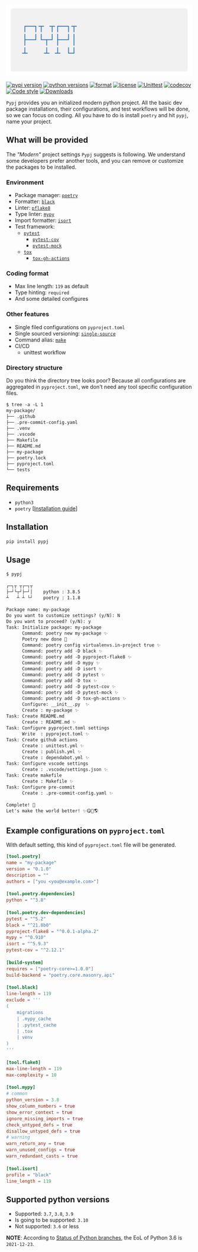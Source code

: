 ![Pypj Logo](https://raw.githubusercontent.com/edge-minato/pypj/main/doc/img/logo.png)

[![pypi version](https://img.shields.io/pypi/v/pypj.svg?style=flat)](https://pypi.org/pypi/pypj/)
[![python versions](https://img.shields.io/pypi/pyversions/pypj.svg?style=flat)](https://pypi.org/pypi/pypj/)
[![format](https://img.shields.io/pypi/format/pypj.svg?style=flat)](https://pypi.org/pypi/pypj/)
[![license](https://img.shields.io/pypi/l/pypj.svg?style=flat)](https://github.com/edge-minato/pypj/blob/master/LICENSE)
[![Unittest](https://github.com/edge-minato/pypj/actions/workflows/unittest.yml/badge.svg)](https://github.com/edge-minato/pypj/actions/workflows/unittest.yml)
[![codecov](https://codecov.io/gh/edge-minato/pypj/branch/main/graph/badge.svg?token=YDZAMKUNS0)](https://codecov.io/gh/edge-minato/pypj)
[![Code style](https://img.shields.io/badge/code%20style-black-000000.svg)](https://github.com/psf/black")
[![Downloads](https://img.shields.io/pypi/dm/fbm.svg)](https://pypistats.org/packages/pypj)

`Pypj` provides you an initialized modern python project. All the basic dev package installations, their configurations, and test workflows will be done, so we can focus on coding. All you have to do is install `poetry` and hit `pypj`, name your project.

## What will be provided

The _"Modern"_ project settings `Pypj` suggests is following. We understand some developers prefer another tools, and you can remove or customize the packages to be installed.

### Environment

- Package manager: [`poetry`](https://github.com/python-poetry/poetry)
- Formatter: [`black`](https://github.com/psf/black)
- Linter: [`pflake8`](https://github.com/csachs/pyproject-flake8)
- Type linter: [`mypy`](https://github.com/python/mypy)
- Import formatter: [`isort`](https://github.com/PyCQA/isort)
- Test framework:
  - [`pytest`](https://github.com/pytest-dev/pytest)
    - [`pytest-cov`](https://github.com/pytest-dev/pytest-cov)
    - [`pytest-mock`](https://github.com/pytest-dev/pytest-mock)
  - [`tox`](https://github.com/tox-dev/tox)
    - [`tox-gh-actions`](https://github.com/ymyzk/tox-gh-actions)

### Coding format

- Max line length: `119` as default
- Type hinting: `required`
- And some detailed configures

### Other features

- Single filed configurations on `pyproject.toml`
- Single sourced versioning: [`single-source`](https://github.com/rabbit72/single-source)
- Command alias: [`make`](https://www.gnu.org/software/make/)
- CI/CD
  - unittest workflow

### Directory structure

Do you think the directory tree looks poor? Because all configurations are aggregated in `pyproject.toml`, we don't need any tool specific configuration files.

```
$ tree -a -L 1
my-package/
├── .github
├── .pre-commit-config.yaml
├── .venv
├── .vscode
├── Makefile
├── README.md
├── my-package
├── poetry.lock
├── pyproject.toml
└── tests
```

## Requirements

- `python3`
- `poetry` [[Installation guide](https://python-poetry.org/docs/#installation)]

## Installation

```sh
pip install pypj
```

## Usage

```
$ pypj

┌─┐┬ ┬┌─┐┬
├─┘└┬┘├─┘│    python : 3.8.5
┴   ┴ ┴ └┘    poetry : 1.1.8

Package name: my-package
Do you want to customize settings? (y/N): N
Do you want to proceed? (y/N): y
Task: Initialize package: my-package
      Command: poetry new my-package ✨
      Poetry new done 🚀
      Command: poetry config virtualenvs.in-project true ✨
      Command: poetry add -D black ✨
      Command: poetry add -D pyproject-flake8 ✨
      Command: poetry add -D mypy ✨
      Command: poetry add -D isort ✨
      Command: poetry add -D pytest ✨
      Command: poetry add -D tox ✨
      Command: poetry add -D pytest-cov ✨
      Command: poetry add -D pytest-mock ✨
      Command: poetry add -D tox-gh-actions ✨
      Configure: __init__.py  ✨
      Create : my-package ✨
Task: Create README.md
      Create : README.md ✨
Task: Configure pyproject.toml settings
      Write  : pyproject.toml ✨
Task: Create github actions
      Create : unittest.yml ✨
      Create : publish.yml ✨
      Create : dependabot.yml ✨
Task: Configure vscode settings
      Create : .vscode/settings.json ✨
Task: Create makefile
      Create : Makefile ✨
Task: Configure pre-commit
      Create : .pre-commit-config.yaml ✨

Complete! 🚀
Let's make the world better! ✨😋🐍🌎
```

## Example configurations on `pyproject.toml`

With default setting, this kind of `pyproject.toml` file will be generated.

```toml
[tool.poetry]
name = "my-package"
version = "0.1.0"
description = ""
authors = ["you <you@example.com>"]

[tool.poetry.dependencies]
python = "^3.8"

[tool.poetry.dev-dependencies]
pytest = "^5.2"
black = "^21.8b0"
pyproject-flake8 = "^0.0.1-alpha.2"
mypy = "^0.910"
isort = "^5.9.3"
pytest-cov = "^2.12.1"

[build-system]
requires = ["poetry-core>=1.0.0"]
build-backend = "poetry.core.masonry.api"

[tool.black]
line-length = 119
exclude = '''
(
    migrations
    | .mypy_cache
    | .pytest_cache
    | .tox
    | venv
)
'''

[tool.flake8]
max-line-length = 119
max-complexity = 10

[tool.mypy]
# common
python_version = 3.8
show_column_numbers = true
show_error_context = true
ignore_missing_imports = true
check_untyped_defs = true
disallow_untyped_defs = true
# warning
warn_return_any = true
warn_unused_configs = true
warn_redundant_casts = true

[tool.isort]
profile = "black"
line_length = 119
```

## Supported python versions

- Supported: `3.7`, `3.8`, `3.9`
- Is going to be supported: `3.10`
- Not supported: `3.6` or less

**NOTE**: According to [Status of Python branches](https://devguide.python.org/#status-of-python-branches), the EoL of Python 3.6 is `2021-12-23`.
